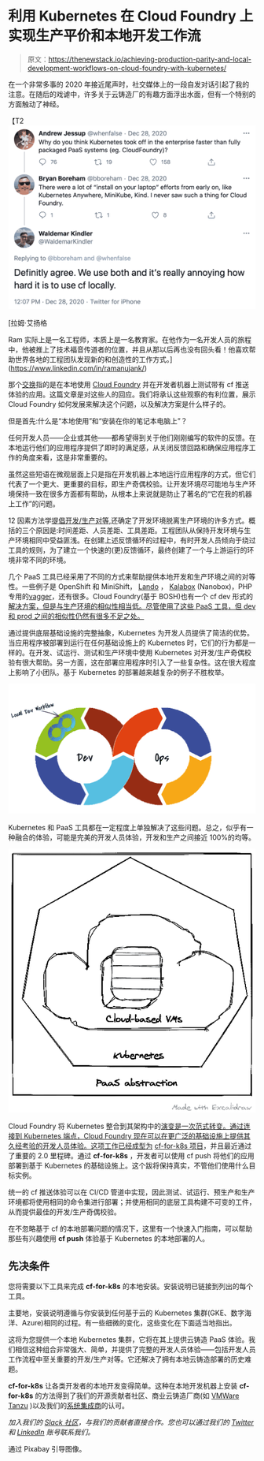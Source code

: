 # 利用 Kubernetes 在 Cloud Foundry 上实现生产平价和本地开发工作流

> 原文：<https://thenewstack.io/achieving-production-parity-and-local-development-workflows-on-cloud-foundry-with-kubernetes/>

在一个非常多事的 2020 年接近尾声时，社交媒体上的一段自发对话引起了我的注意。在随后的戏谑中，许多关于云铸造厂的有趣方面浮出水面，但有一个特别的方面触动了神经。

【T2![](img/a0f06b38106b270d627ce2562b900247.png)

 [拉姆·艾扬格

Ram 实际上是一名工程师，本质上是一名教育家。在他作为一名开发人员的旅程中，他被推上了技术福音传道者的位置，并且从那以后再也没有回头看！他喜欢帮助世界各地的工程团队发现新的和创造性的工作方式。](https://www.linkedin.com/in/ramanujank/) 

那个[交换](https://twitter.com/WaldemarKindler/status/1343332641844690944)指的是在本地使用 [Cloud Foundry](https://www.cloudfoundry.org/?utm_content=inline-mention) 并在开发者机器上测试带有 cf 推送体验的应用。这篇文章是对这些人的回应。我们将承认这些观察的有利位置，展示 Cloud Foundry 如何发展来解决这个问题，以及解决方案是什么样子的。

但是首先:什么是“本地使用”和“安装在你的笔记本电脑上”？

任何开发人员——企业或其他——都希望得到关于他们刚刚编写的软件的反馈。在本地运行他们的应用程序提供了即时的满足感，从关闭反馈回路和确保应用程序工作的角度来看，这是非常重要的。

虽然这些短语在微观层面上只是指在开发机器上本地运行应用程序的方式，但它们代表了一个更大、更重要的目标，即生产奇偶校验。让开发环境尽可能地与生产环境保持一致在很多方面都有帮助，从根本上来说就是防止了著名的“它在我的机器上工作”的问题。

12 因素方法学[提倡开发/生产对等](https://12factor.net/dev-prod-parity),还确定了开发环境脱离生产环境的许多方式。概括的三个原因是:时间差距、人员差距、工具差距。工程团队从保持开发环境与生产环境相同中受益匪浅。在创建上述反馈循环的过程中，有时开发人员倾向于绕过工具的规则，为了建立一个快速的(更)反馈循环，最终创建了一个与上游运行的环境非常不同的环境。

几个 PaaS 工具已经采用了不同的方式来帮助提供本地开发和生产环境之间的对等性。一些例子是 OpenShift 和 MiniShift， [Lando](https://lando.dev/) ， [Kalabox](https://kalabox.io/) (Nanobox)，PHP 专用的[vagger](https://www.vagrantup.com/)，还有很多。Cloud Foundry(基于 BOSH)也有一个 cf dev 形式的[解决方案，但是与生产环境的相似性相当低。尽管使用了这些 PaaS 工具，但 dev 和 prod 之间的相似性仍然有很多不足之处。](https://github.com/cloudfoundry-incubator/cfdev)

通过提供底层基础设施的完整抽象，Kubernetes 为开发人员提供了简洁的优势。当应用程序被部署到运行在任何基础设施上的 Kubernetes 时，它们的行为都是一样的。在开发、试运行、测试和生产环境中使用 Kubernetes 对开发/生产奇偶校验有很大帮助。另一方面，这在部署应用程序时引入了一些复杂性。这在很大程度上影响了小团队。基于 Kubernetes 的部署越来越复杂的例子不胜枚举。

![](img/68fdb15d8b86dc7330cdd21c21e29247.png)

Kubernetes 和 PaaS 工具都在一定程度上单独解决了这些问题。总之，似乎有一种融合的体验，可能是完美的开发人员体验，开发和生产之间接近 100%的均等。

![](img/254259831fbb8382119ffd7cccb33702.png)

Cloud Foundry 将 Kubernetes 整合到其架构中的[演变是一次范式转变。通过连接到 Kubernetes 端点，Cloud Foundry 现在可以在更广泛的基础设施上提供其久经考验的开发人员体验。这项工作已经成型为](https://www.cloudfoundry.org/blog/cloud-foundry-helps-developers-overcome-kubernetes-challenges/) [cf-for-k8s 项目](https://www.cloudfoundry.org/technology/cf-for-k8s/)，并且最近通过了重要的 2.0 里程碑。通过 **cf-for-k8s** ，开发者可以使用 cf push 将他们的应用部署到基于 Kubernetes 的基础设施上。这个跋将保持真实，不管他们使用什么目标实例。

统一的 cf 推送体验可以在 CI/CD 管道中实现，因此测试、试运行、预生产和生产环境都将使用相同的命令集进行部署；并使用相同的底层工具构建不可变的工件，从而提供最佳的开发/生产奇偶校验。

在不忽略基于 cf 的本地部署问题的情况下，这里有一个快速入门指南，可以帮助那些有兴趣使用 **cf push** 体验基于 Kubernetes 的本地部署的人。

## 先决条件

您将需要以下工具来完成 **cf-for-k8s** 的本地安装。安装说明已链接到列出的每个工具。

主要地，安装说明遵循与你安装到任何基于云的 Kubernetes 集群(GKE、数字海洋、Azure)相同的过程。有一些细微的变化，这些变化在下面适当地指出。

这将为您提供一个本地 Kubernetes 集群，它将在其上提供云铸造 PaaS 体验。我们相信这种组合非常强大、简单，并提供了完整的开发人员体验——包括开发人员工作流程中至关重要的开发/生产对等。它还解决了拥有本地云铸造部署的历史难题。

**cf-for-k8s** 让各类开发者的本地开发变得简单。这种在本地开发机器上安装 **cf-for-k8s** 的方法得到了我们的开源贡献者社区、商业云铸造厂商(如 [VMWare Tanzu](https://tanzu.vmware.com/developer/guides/kubernetes/cf4k8s-gs/) )以及我们的[系统集成商](https://www.starkandwayne.com/blog/running-cf-for-k8s-on-minikube/)的认可。

*加入我们的 [Slack 社区](https://slack.cloudfoundry.org/)，与我们的贡献者直接合作。您也可以通过我们的 [Twitter](https://twitter.com/cloudfoundry) 和 [LinkedIn](https://www.linkedin.com/company/cloud-foundry) 账号联系我们。*

通过 Pixabay 引导图像。

<svg xmlns:xlink="http://www.w3.org/1999/xlink" viewBox="0 0 68 31" version="1.1"><title>Group</title> <desc>Created with Sketch.</desc></svg>